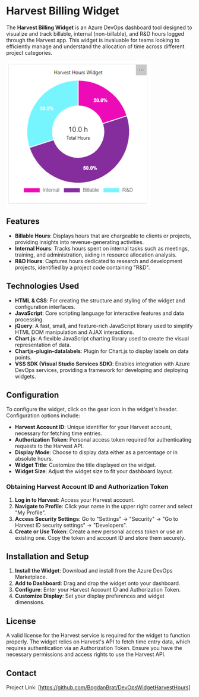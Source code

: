 # Harvest Billing Widget

The **Harvest Billing Widget** is an Azure DevOps dashboard tool designed to visualize and track billable, internal (non-billable), and R&D hours logged through the Harvest app. This widget is invaluable for teams looking to efficiently manage and understand the allocation of time across different project categories.

![Pie Chart](https://raw.githubusercontent.com/BogdanBrat/DevOpsWidgetHarvestHours/main/docs/pie-chart.png)

## Features

- **Billable Hours**: Displays hours that are chargeable to clients or projects, providing insights into revenue-generating activities.
- **Internal Hours**: Tracks hours spent on internal tasks such as meetings, training, and administration, aiding in resource allocation analysis.
- **R&D Hours**: Captures hours dedicated to research and development projects, identified by a project code containing "R&D".

## Technologies Used

- **HTML & CSS**: For creating the structure and styling of the widget and configuration interfaces.
- **JavaScript**: Core scripting language for interactive features and data processing.
- **jQuery**: A fast, small, and feature-rich JavaScript library used to simplify HTML DOM manipulation and AJAX interactions.
- **Chart.js**: A flexible JavaScript charting library used to create the visual representation of data.
- **Chartjs-plugin-datalabels**: Plugin for Chart.js to display labels on data points.
- **VSS SDK (Visual Studio Services SDK)**: Enables integration with Azure DevOps services, providing a framework for developing and deploying widgets.

## Configuration

To configure the widget, click on the gear icon in the widget's header. Configuration options include:

- **Harvest Account ID**: Unique identifier for your Harvest account, necessary for fetching time entries.
- **Authorization Token**: Personal access token required for authenticating requests to the Harvest API.
- **Display Mode**: Choose to display data either as a percentage or in absolute hours.
- **Widget Title**: Customize the title displayed on the widget.
- **Widget Size**: Adjust the widget size to fit your dashboard layout.

### Obtaining Harvest Account ID and Authorization Token

1. **Log in to Harvest**: Access your Harvest account.
2. **Navigate to Profile**: Click your name in the upper right corner and select "My Profile".
3. **Access Security Settings**: Go to "Settings" -> "Security" -> "Go to Harvest ID security settings" -> "Developers".
4. **Create or Use Token**: Create a new personal access token or use an existing one. Copy the token and account ID and store them securely.

## Installation and Setup

1. **Install the Widget**: Download and install from the Azure DevOps Marketplace.
2. **Add to Dashboard**: Drag and drop the widget onto your dashboard.
3. **Configure**: Enter your Harvest Account ID and Authorization Token.
4. **Customize Display**: Set your display preferences and widget dimensions.

## License

A valid license for the Harvest service is required for the widget to function properly. The widget relies on Harvest's API to fetch time entry data, which requires authentication via an Authorization Token. Ensure you have the necessary permissions and access rights to use the Harvest API.

## Contact

Project Link: [https://github.com/BogdanBrat/DevOpsWidgetHarvestHours]